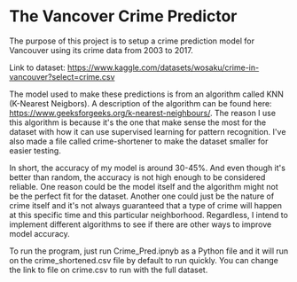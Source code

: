 # The Vancover Crime Predictor

The purpose of this project is to setup a crime prediction model for Vancouver using its crime data from 2003 to 2017.

Link to dataset: https://www.kaggle.com/datasets/wosaku/crime-in-vancouver?select=crime.csv

The model used to make these predictions is from an algorithm called KNN (K-Nearest Neigbors). A description of the algorithm can be found here: https://www.geeksforgeeks.org/k-nearest-neighbours/. The reason I use this algorithm is because it's the one that make sense the most for the dataset with how it can use supervised learning for pattern recognition.
I've also made a file called crime-shortener to make the dataset smaller for easier testing.

In short, the accuracy of my model is around 30-45%. And even though it's better than random, the accuracy is not high enough to be considered reliable. One reason could be the model itself and the algorithm might not be the perfect fit for the dataset. Another one could just be the nature of crime itself and it's not always guaranteed that a type of crime will happen at this specific time and this particular neighborhood. Regardless, I intend to implement different algorithms to see if there are other ways to improve model accuracy. 

To run the program, just run Crime_Pred.ipnyb as a Python file and it will run on the crime_shortened.csv file by default to run quickly. You can change the link to file on crime.csv to run with the full dataset.
